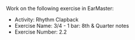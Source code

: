 Work on the following exercise in EarMaster:
- Activity: Rhythm Clapback
- Exercise Name: 3/4 - 1 bar: 8th & Quarter notes
- Exercise Number: 2.2
